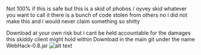 Not 100% if this is safe but this is a skid of phobos / oyvey skid whatever you want to call it 
there is a bunch of code stolen from others
no i did not make this and i would never claim something so shitty

Download at your own risk but i cant be held accountable for the damages this skiddy client might hold within
Download in the main git under the name WebHack-0.8.jar
![alt text](https://cdn.discordapp.com/attachments/920773770585722910/954850265125748796/unknown.png)
